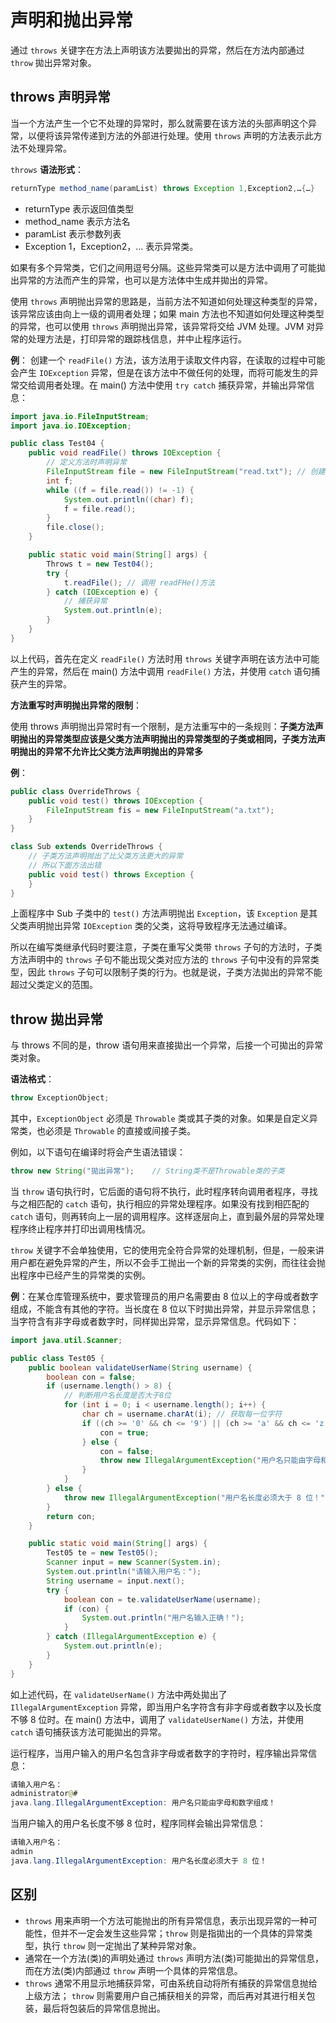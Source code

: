 # 声明和抛出异常

通过 `throws` 关键字在方法上声明该方法要拋出的异常，然后在方法内部通过 `throw` 拋出异常对象。

## throws 声明异常

当一个方法产生一个它不处理的异常时，那么就需要在该方法的头部声明这个异常，以便将该异常传递到方法的外部进行处理。使用 `throws` 声明的方法表示此方法不处理异常。

`throws` **语法形式**：

```java
returnType method_name(paramList) throws Exception 1,Exception2,…{…}
```

- returnType 表示返回值类型
- method_name 表示方法名
- paramList 表示参数列表
- Exception 1，Exception2，… 表示异常类。

如果有多个异常类，它们之间用逗号分隔。这些异常类可以是方法中调用了可能拋出异常的方法而产生的异常，也可以是方法体中生成并拋出的异常。

使用 `throws` 声明抛出异常的思路是，当前方法不知道如何处理这种类型的异常，该异常应该由向上一级的调用者处理；如果 main 方法也不知道如何处理这种类型的异常，也可以使用 `throws` 声明抛出异常，该异常将交给 JVM 处理。JVM 对异常的处理方法是，打印异常的跟踪栈信息，并中止程序运行。

**例**： 创建一个 `readFile()` 方法，该方法用于读取文件内容，在读取的过程中可能会产生 `IOException` 异常，但是在该方法中不做任何的处理，而将可能发生的异常交给调用者处理。在 main() 方法中使用 `try catch` 捕获异常，并输出异常信息：

```Java
import java.io.FileInputStream;
import java.io.IOException;

public class Test04 {
    public void readFile() throws IOException {
        // 定义方法时声明异常
        FileInputStream file = new FileInputStream("read.txt"); // 创建 FileInputStream 实例对象
        int f;
        while ((f = file.read()) != -1) {
            System.out.println((char) f);
            f = file.read();
        }
        file.close();
    }

    public static void main(String[] args) {
        Throws t = new Test04();
        try {
            t.readFile(); // 调用 readFHe()方法
        } catch (IOException e) {
            // 捕获异常
            System.out.println(e);
        }
    }
}
```

以上代码，首先在定义 `readFile()` 方法时用 `throws` 关键字声明在该方法中可能产生的异常，然后在 main() 方法中调用 `readFile()` 方法，并使用 `catch` 语句捕获产生的异常。

**方法重写时声明抛出异常的限制**：

使用 throws 声明抛出异常时有一个限制，是方法重写中的一条规则：**子类方法声明抛出的异常类型应该是父类方法声明抛出的异常类型的子类或相同，子类方法声明抛出的异常不允许比父类方法声明抛出的异常多**

**例**：

```java
public class OverrideThrows {
    public void test() throws IOException {
        FileInputStream fis = new FileInputStream("a.txt");
    }
}

class Sub extends OverrideThrows {
    // 子类方法声明抛出了比父类方法更大的异常
    // 所以下面方法出错
    public void test() throws Exception {
    }
}
```

上面程序中 Sub 子类中的 `test()` 方法声明抛出 `Exception`，该 `Exception` 是其父类声明抛出异常 `IOException` 类的父类，这将导致程序无法通过编译。

所以在编写类继承代码时要注意，子类在重写父类带 `throws` 子句的方法时，子类方法声明中的 `throws` 子句不能出现父类对应方法的 `throws` 子句中没有的异常类型，因此 `throws` 子句可以限制子类的行为。也就是说，子类方法拋出的异常不能超过父类定义的范围。

## throw 拋出异常

与 throws 不同的是，throw 语句用来直接拋出一个异常，后接一个可拋出的异常类对象。

**语法格式**：

```java
throw ExceptionObject;
```

其中，`ExceptionObject` 必须是 `Throwable` 类或其子类的对象。如果是自定义异常类，也必须是 `Throwable` 的直接或间接子类。

例如，以下语句在编译时将会产生语法错误：

```java
throw new String("拋出异常");    // String类不是Throwable类的子类
```


当 `throw` 语句执行时，它后面的语句将不执行，此时程序转向调用者程序，寻找与之相匹配的 `catch` 语句，执行相应的异常处理程序。如果没有找到相匹配的 `catch` 语句，则再转向上一层的调用程序。这样逐层向上，直到最外层的异常处理程序终止程序并打印出调用栈情况。

`throw` 关键字不会单独使用，它的使用完全符合异常的处理机制，但是，一般来讲用户都在避免异常的产生，所以不会手工抛出一个新的异常类的实例，而往往会抛出程序中已经产生的异常类的实例。

**例**：在某仓库管理系统中，要求管理员的用户名需要由 8 位以上的字母或者数字组成，不能含有其他的字符。当长度在 8 位以下时拋出异常，并显示异常信息；当字符含有非字母或者数字时，同样拋出异常，显示异常信息。代码如下：

```java
import java.util.Scanner;

public class Test05 {
    public boolean validateUserName(String username) {
        boolean con = false;
        if (username.length() > 8) {
            // 判断用户名长度是否大于8位
            for (int i = 0; i < username.length(); i++) {
                char ch = username.charAt(i); // 获取每一位字符
                if ((ch >= '0' && ch <= '9') || (ch >= 'a' && ch <= 'z') || (ch >= 'A' && ch <= 'Z')) {
                    con = true;
                } else {
                    con = false;
                    throw new IllegalArgumentException("用户名只能由字母和数字组成！");
                }
            }
        } else {
            throw new IllegalArgumentException("用户名长度必须大于 8 位！");
        }
        return con;
    }

    public static void main(String[] args) {
        Test05 te = new Test05();
        Scanner input = new Scanner(System.in);
        System.out.println("请输入用户名：");
        String username = input.next();
        try {
            boolean con = te.validateUserName(username);
            if (con) {
                System.out.println("用户名输入正确！");
            }
        } catch (IllegalArgumentException e) {
            System.out.println(e);
        }
    }
}
```

如上述代码，在 `validateUserName()` 方法中两处拋出了 `IllegalArgumentException` 异常，即当用户名字符含有非字母或者数字以及长度不够 8 位时。在 main() 方法中，调用了 `validateUserName()` 方法，并使用 `catch` 语句捕获该方法可能拋出的异常。

运行程序，当用户输入的用户名包含非字母或者数字的字符时，程序输出异常信息：

```java
请输入用户名：
administrator@#
java.lang.IllegalArgumentException: 用户名只能由字母和数字组成！
```


当用户输入的用户名长度不够 8 位时，程序同样会输出异常信息：

```java
请输入用户名：
admin
java.lang.IllegalArgumentException: 用户名长度必须大于 8 位！
```

## 区别

- `throws` 用来声明一个方法可能抛出的所有异常信息，表示出现异常的一种可能性，但并不一定会发生这些异常；`throw` 则是指拋出的一个具体的异常类型，执行 `throw` 则一定抛出了某种异常对象。
- 通常在一个方法(类)的声明处通过 `throws` 声明方法(类)可能拋出的异常信息，而在方法(类)内部通过 `throw` 声明一个具体的异常信息。
- `throws` 通常不用显示地捕获异常，可由系统自动将所有捕获的异常信息抛给上级方法； `throw` 则需要用户自己捕获相关的异常，而后再对其进行相关包装，最后将包装后的异常信息抛出。

